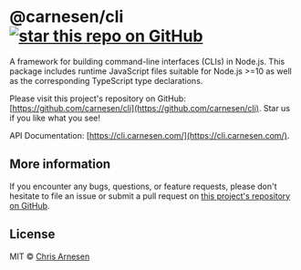 # @carnesen/cli [![star this repo on GitHub](https://img.shields.io/github/stars/carnesen/cli)](https://github.com/carnesen/cli)


A framework for building command-line interfaces (CLIs) in Node.js. This package includes runtime JavaScript files suitable for Node.js >=10 as well as the corresponding TypeScript type declarations.

Please visit this project's repository on GitHub: [https://github.com/carnesen/cli](https://github.com/carnesen/cli). Star us if you like what you see!

API Documentation: [https://cli.carnesen.com/](https://cli.carnesen.com/). 

## More information
If you encounter any bugs, questions, or feature requests, please don't hesitate to file an issue or submit a pull request on [this project's repository on GitHub](https://github.com/carnesen/cli).

## License
MIT © [Chris Arnesen](https://www.carnesen.com)
